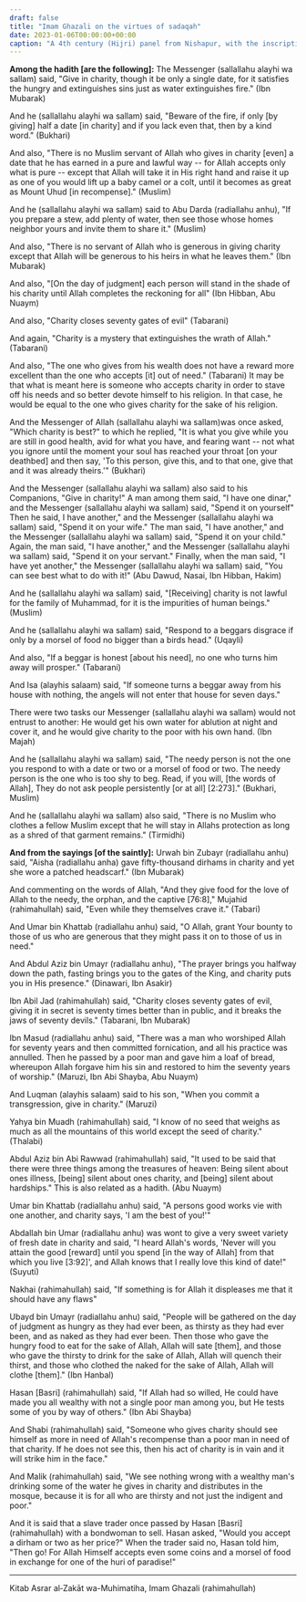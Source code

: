 ```yaml
---
draft: false
title: "Imam Ghazali on the virtues of sadaqah"
date: 2023-01-06T00:00:00+00:00
caption: "A 4th century (Hijri) panel from Nishapur, with the inscription, \"In the name of Allah, the Merciful, the Compassionate\""
---
```


**Among the hadith [are the following]:** The Messenger (sallallahu alayhi wa sallam) said, "Give in charity, though it be only a single date, for it satisfies the hungry and extinguishes sins just as water extinguishes fire." (Ibn Mubarak)

And he (sallallahu alayhi wa sallam) said, "Beware of the fire, if only [by giving] half a date [in charity] and if you lack even that, then by a kind word." (Bukhari)

And also, "There is no Muslim servant of Allah who gives in charity [even] a date that he has earned in a pure and lawful way -- for Allah accepts only what is pure -- except that Allah will take it in His right hand and raise it up as one of you would lift up a baby camel or a colt, until it becomes as great as Mount Uhud [in recompense]." (Muslim)

And he (sallallahu alayhi wa sallam) said to Abu Darda (radiallahu anhu), "If you prepare a stew, add plenty of water, then see those whose homes neighbor yours and invite them to share it." (Muslim)

And also, "There is no servant of Allah who is generous in giving charity except that Allah will be generous to his heirs in what he leaves them." (Ibn Mubarak)

And also, "[On the day of judgment] each person will stand in the shade of his charity until Allah completes the reckoning for all" (Ibn Hibban, Abu Nuaym)

And also, "Charity closes seventy gates of evil" (Tabarani)

And again, "Charity is a mystery that extinguishes the wrath of Allah." (Tabarani)

And also, "The one who gives from his wealth does not have a reward more excellent than the one who accepts [it] out of need." (Tabarani) It may be that what is meant here is someone who accepts charity in order to stave off his needs and so better devote himself to his religion. In that case, he would be equal to the one who gives charity for the sake of his religion. 

And the Messenger of Allah (sallallahu alayhi wa sallam)was once asked, "Which charity is best?" to which he replied, "It is what you give while you are still in good health, avid for what you have, and fearing want -- not what you ignore until the moment your soul has reached your throat [on your deathbed] and then say, 'To this person, give this, and to that one, give that and it was already theirs.'" (Bukhari)

And the Messenger (sallallahu alayhi wa sallam) also said to his Companions, "Give in charity!" A man among them said, "I have one dinar," and the Messenger (sallallahu alayhi wa sallam) said, "Spend it on yourself" Then he said, I have another," and the Messenger (sallallahu alayhi wa sallam) said, "Spend it on your wife." The man said, "I have another," and the Messenger (sallallahu alayhi wa sallam) said, "Spend it on your child." Again, the man said, "I have another," and the Messenger (sallallahu alayhi wa sallam) said, "Spend it on your servant." Finally, when the man said, "I have yet another," the Messenger (sallallahu alayhi wa sallam) said, "You can see best what to do with it!" (Abu Dawud, Nasai, Ibn Hibban, Hakim)

And he (sallallahu alayhi wa sallam) said, "[Receiving] charity is not lawful for the family of Muhammad, for it is the impurities of human beings." (Muslim)

And he (sallallahu alayhi wa sallam) said, "Respond to a beggars disgrace if only by a morsel of food no bigger than a birds head." (Uqayli)

And also, "If a beggar is honest [about his need], no one who turns him away will prosper." (Tabarani)

And Isa (alayhis salaam) said, "If someone turns a beggar away from his house with nothing, the angels will not enter that house for seven days."

There were two tasks our Messenger (sallallahu alayhi wa sallam) would not entrust to another: He would get his own water for ablution at night and cover it, and he would give charity to the poor with his own hand. (Ibn Majah)

And he (sallallahu alayhi wa sallam) said, "The needy person is not the one you respond to with a date or two or a morsel of food or two. The needy person is the one who is too shy to beg. Read, if you will, [the words of Allah], They do not ask people persistently [or at all] [2:273]." (Bukhari, Muslim)

And he (sallallahu alayhi wa sallam) also said, "There is no Muslim who clothes a fellow Muslim except that he will stay in Allahs protection as long as a shred of that garment remains." (Tirmidhi)

**And from the sayings [of the saintly]:** Urwah bin Zubayr (radiallahu anhu) said, "Aisha (radiallahu anha) gave fifty-thousand dirhams in charity and yet she wore a patched headscarf." (Ibn Mubarak)

And commenting on the words of Allah, "And they give food for the love of Allah to the needy, the orphan, and the captive [76:8]," Mujahid (rahimahullah) said, "Even while they themselves crave it." (Tabari)

And Umar bin Khattab (radiallahu anhu) said, "O Allah, grant Your bounty to those of us who are generous that they might pass it on to those of us in need."

And Abdul Aziz bin Umayr (radiallahu anhu), "The prayer brings you halfway down the path, fasting brings you to the gates of the King, and charity puts you in His presence." (Dinawari, Ibn Asakir)

Ibn Abil Jad (rahimahullah) said, "Charity closes seventy gates of evil, giving it in secret is seventy times better than in public, and it breaks the jaws of seventy devils." (Tabarani, Ibn Mubarak)

Ibn Masud (radiallahu anhu) said, "There was a man who worshiped Allah for seventy years and then committed fornication, and all his practice was annulled. Then he passed by a poor man and gave him a loaf of bread, whereupon Allah forgave him his sin and restored to him the seventy years of worship." (Maruzi, Ibn Abi Shayba, Abu Nuaym)

And Luqman (alayhis salaam) said to his son, "When you commit a transgression, give in charity." (Maruzi)

Yahya bin Muadh (rahimahullah) said, "I know of no seed that weighs as much as all the mountains of this world except the seed of charity." (Thalabi)

Abdul Aziz bin Abi Rawwad (rahimahullah) said, "It used to be said that there were three things among the treasures of heaven: Being silent about ones illness, [being] silent about ones charity, and [being] silent about hardships." This is also related as a hadith. (Abu Nuaym)

Umar bin Khattab (radiallahu anhu) said, "A persons good works vie with one another, and charity says, 'I am the best of you!'"

Abdallah bin Umar (radiallahu anhu) was wont to give a very sweet variety of fresh date in charity and said, "I heard Allah's words, 'Never will you attain the good [reward] until you spend [in the way of Allah] from that which you live [3:92]', and Allah knows that I really love this kind of date!" (Suyuti)

Nakhai (rahimahullah) said, "If something is for Allah it displeases me that it should have any flaws" 

Ubayd bin Umayr (radiallahu anhu) said, "People will be gathered on the day of judgment as hungry as they had ever been, as thirsty as they had ever been, and as naked as they had ever been. Then those who gave the hungry food to eat for the sake of Allah, Allah will sate [them], and those who gave the thirsty to drink for the sake of Allah, Allah will quench their thirst, and those who clothed the naked for the sake of Allah, Allah will clothe [them]." (Ibn Hanbal)

Hasan [Basri] (rahimahullah) said, "If Allah had so willed, He could have made you all wealthy with not a single poor man among you, but He tests some of you by way of others." (Ibn Abi Shayba)

And Shabi (rahimahullah) said, "Someone who gives charity should see himself as more in need of Allah's recompense than a poor man in need of that charity. If he does not see this, then his act of charity is in vain and it will strike him in the face."

And Malik (rahimahullah) said, "We see nothing wrong with a wealthy man's drinking some of the water he gives in charity and distributes in the mosque, because it is for all who are thirsty and not just the indigent and poor."

And it is said that a slave trader once passed by Hasan [Basri] (rahimahullah) with a bondwoman to sell. Hasan asked, "Would you accept a dirham or two as her price?" When the trader said no, Hasan told him, "Then go! For Allah Himself accepts even some coins and a morsel of food in exchange for one of the huri of paradise!"

---

Kitab Asrar al‑Zakāt wa-Muhimatiha, Imam Ghazali (rahimahullah)